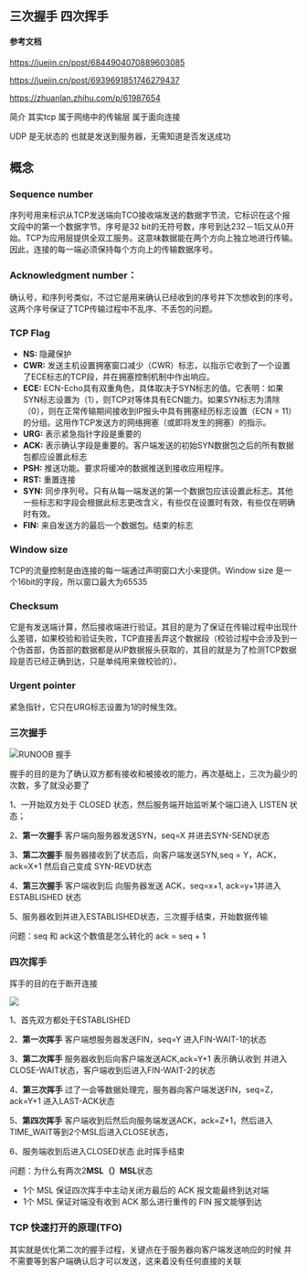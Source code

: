 
## 三次握手 四次挥手
#### 参考文档 

https://juejin.cn/post/6844904070889603085

https://juejin.cn/post/6939691851746279437

https://zhuanlan.zhihu.com/p/61987654

简介
其实tcp 属于网络中的传输层 属于面向连接

UDP 是无状态的 也就是发送到服务器，无需知道是否发送成功

## 概念

### Sequence number
序列号用来标识从TCP发送端向TCO接收端发送的数据字节流，它标识在这个报文段中的第一个数据字节。序号是32 bit的无符号数，序号到达232－1后又从0开始。TCP为应用层提供全双工服务。这意味数据能在两个方向上独立地进行传输。因此，连接的每一端必须保持每个方向上的传输数据序号。

### Acknowledgment number：
确认号，和序列号类似，不过它是用来确认已经收到的序号并下次想收到的序号。这两个序号保证了TCP传输过程中不乱序、不丢包的问题。

### TCP Flag

- **NS:** 隐藏保护
- **CWR:** 发送主机设置拥塞窗口减少（CWR）标志，以指示它收到了一个设置了ECE标志的TCP段，并在拥塞控制机制中作出响应。
- **ECE:** ECN-Echo具有双重角色，具体取决于SYN标志的值。它表明：如果SYN标志设置为（1），则TCP对等体具有ECN能力。如果SYN标志为清除（0），则在正常传输期间接收到IP报头中具有拥塞经历标志设置（ECN = 11）的分组。这用作TCP发送方的网络拥塞（或即将发生的拥塞）的指示。
- **URG:** 表示紧急指针字段是重要的
- **ACK:** 表示确认字段是重要的。客户端发送的初始SYN数据包之后的所有数据包都应设置此标志
- **PSH:** 推送功能。要求将缓冲的数据推送到接收应用程序。
- **RST:** 重置连接
- **SYN:** 同步序列号。只有从每一端发送的第一个数据包应该设置此标志。其他一些标志和字段会根据此标志更改含义，有些仅在设置时有效，有些仅在明确时有效。
- **FIN:** 来自发送方的最后一个数据包。结束的标志

### Window size
TCP的流量控制是由连接的每一端通过声明窗口大小来提供。Window size 是一个16bit的字段，所以窗口最大为65535

### Checksum
它是有发送端计算，然后接收端进行验证。其目的是为了保证在传输过程中出现什么差错，如果校验和验证失败，TCP直接丢弃这个数据段（校验过程中会涉及到一个伪首部，伪首部的数据都是从IP数据报头获取的，其目的就是为了检测TCP数据段是否已经正确到达，只是单纯用来做校验的）。

### Urgent pointer
紧急指针，它只在URG标志设置为1的时候生效。

### 三次握手
![RUNOOB 握手](https://iknow-pic.cdn.bcebos.com/b219ebc4b74543a99d881d8113178a82b80114ef)

握手的目的是为了确认双方都有接收和被接收的能力，再次基础上，三次为最少的次数，多了就没必要了

1、一开始双方处于 CLOSED 状态，然后服务端开始监听某个端口进入 LISTEN 状态；

2、**第一次握手** 客户端向服务器发送SYN，seq=X 并进去SYN-SEND状态

3、**第二次握手** 服务器接收到了状态后，向客户端发送SYN,seq = Y，ACK，ack=X+1 然后自己变成 SYN-REVD状态

4、**第三次握手** 客户端收到后 向服务器发送 ACK，seq=x+1, ack=y+1并进入ESTABLISHED 状态

5、服务器收到并进入ESTABLISHED状态，三次握手结束，开始数据传输 

问题：seq 和 ack这个数值是怎么转化的
  ack = seq + 1

### 四次挥手 

挥手的目的在于断开连接

![](https://p1-jj.byteimg.com/tos-cn-i-t2oaga2asx/gold-user-assets/2020/2/23/170723e5c0e05829~tplv-t2oaga2asx-zoom-in-crop-mark:1304:0:0:0.awebp)

1、首先双方都处于ESTABLISHED

2、**第一次挥手** 客户端想服务器发送FIN，seq=Y 进入FIN-WAIT-1的状态

3、**第二次挥手** 服务器收到后向客户端发送ACK,ack=Y+1 表示确认收到 并进入CLOSE-WAIT状态，客户端收到后进入FIN-WAIT-2的状态

4、**第三次挥手** 过了一会等数据处理完，服务器向客户端发送FIN，seq=Z，ack=Y+1 进入LAST-ACK状态

5、**第四次挥手** 客户端收到后然后向服务端发送ACK，ack=Z+1，然后进入TIME_WAIT等到2个MSL后进入CLOSE状态，

6、服务端收到后进入CLOSED状态 此时挥手结束


问题：为什么有两次2**MSL（）MSL**状态

- 1个 MSL 保证四次挥手中主动关闭方最后的 ACK 报文能最终到达对端
- 1个 MSL 保证对端没有收到 ACK 那么进行重传的 FIN 报文能够到达

### TCP 快速打开的原理(TFO)

其实就是优化第二次的握手过程，关键点在于服务器向客户端发送响应的时候 并不需要等到客户端确认后才可以发送，这来着没有任何直接的关联




